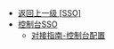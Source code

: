 - [返回上一级 [SSO]](第三方对接/SSO/_sidebar.md)
- [控制台SSO](第三方对接/SSO/控制台SSO/)
  - [对接指南-控制台配置](第三方对接/SSO/控制台SSO/对接指南-控制台配置.md)
